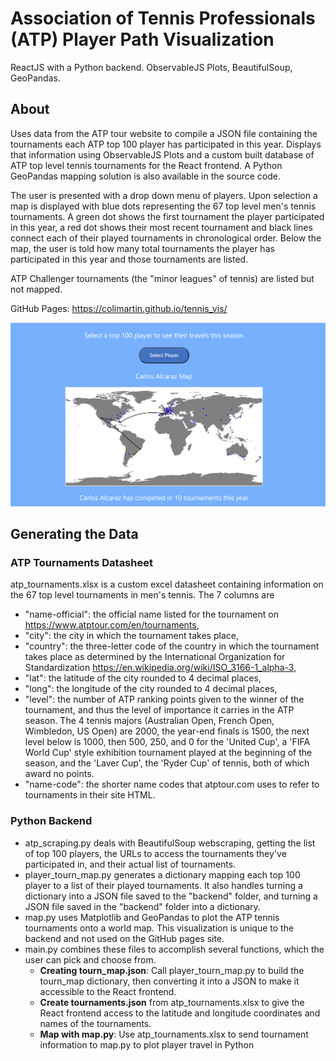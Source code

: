 # Association of Tennis Professionals (ATP) Player Path Visualization

ReactJS with a Python backend. ObservableJS Plots, BeautifulSoup, GeoPandas.

## About

Uses data from the ATP tour website to compile a JSON file containing the tournaments each ATP top 100 player has participated in this year. Displays that information using ObservableJS Plots and a custom built database of ATP top level tennis tournaments for the React frontend. A Python GeoPandas mapping solution is also available in the source code.

The user is presented with a drop down menu of players. Upon selection a map is displayed with blue dots representing the 67 top level men's tennis tournaments. A green dot shows the first tournament the player participated in this year, a red dot shows their most recent tournament and black lines connect each of their played tournaments in chronological order.
Below the map, the user is told how many total tournaments the player has participated in this year and those tournaments are listed.

ATP Challenger tournaments (the "minor leagues" of tennis) are listed but not mapped. 

GitHub Pages: https://colimartin.github.io/tennis_vis/

![alt text](https://github.com/colimartin/tennis_vis/blob/main/tennis_vis_screen.png?raw=true)

## Generating the Data

### ATP Tournaments Datasheet 
atp_tournaments.xlsx is a custom excel datasheet containing information on the 67 top level tournaments in men's tennis.
The 7 columns are 
- "name-official": the official name listed for the tournament on https://www.atptour.com/en/tournaments,
- "city": the city in which the tournament takes place,
- "country": the three-letter code of the country in which the tournament takes place as determined by the International   Organization for Standardization https://en.wikipedia.org/wiki/ISO_3166-1_alpha-3,
- "lat": the latitude of the city rounded to 4 decimal places, 
- "long": the longitude of the city rounded to 4 decimal places, 
- "level": the number of ATP ranking points given to the winner of the tournament, and thus the level of importance it carries in the ATP season. The 4 tennis majors (Australian Open, French Open, Wimbledon, US Open) are 2000, the year-end finals is 1500, the next level below is 1000, then 500, 250, and 0 for the 'United Cup', a 'FIFA World Cup' style exhibition tournament played at the beginning of the season, and the 'Laver Cup', the 'Ryder Cup' of tennis, both of which award no points.
- "name-code": the shorter name codes that atptour.com uses to refer to tournaments in their site HTML.

### Python Backend
- atp_scraping.py deals with BeautifulSoup webscraping, getting the list of top 100 players, the URLs to access the tournaments they've participated in, and their actual list of tournaments.
- player_tourn_map.py generates a dictionary mapping each top 100 player to a list of their played tournaments. It also handles turning a dictionary into a JSON file saved to the "backend" folder, and turning a JSON file saved in the "backend" folder into a dictionary.
- map.py uses Matplotlib and GeoPandas to plot the ATP tennis tournaments  onto a world map. This visualization is unique to the backend and not used on the GitHub pages site.
- main.py combines these files to accomplish several functions, which the user can pick and choose from.
  - **Creating tourn_map.json**: Call player_tourn_map.py to build the tourn_map dictionary, then converting it into a JSON to make it accessible to the React frontend.
  - **Create tournaments.json** from atp_tournaments.xlsx to give the React frontend access to the latitude and longitude coordinates and names of the tournaments.
  - **Map with map.py**: Use atp_tournaments.xlsx to send tournament information to map.py to plot player travel in Python

